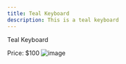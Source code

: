 ```yaml
---
title: Teal Keyboard
description: This is a teal keyboard
---
```


Teal Keyboard

Price: $100
![image](/img/teal-keyboard.jpg)